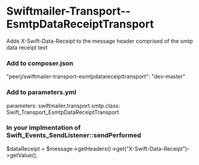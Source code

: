 Swiftmailer-Transport--EsmtpDataReceiptTransport
================================================

Adds X-Swift-Data-Receipt to the message header comprised of the smtp data receipt text

### Add to composer.json
"peerj/swiftmailer-transport-esmtpdatareceipttransport": "dev-master"

### Add to parameters.yml
parameters:
     swiftmailer.transport.smtp.class: Swift_Transport_EsmtpDataReceiptTransport

### In your implmentation of Swift_Events_SendListener::sendPerformed
$dataReceipt = $message->getHeaders()->get("X-Swift-Data-Receipt")->getValue();
